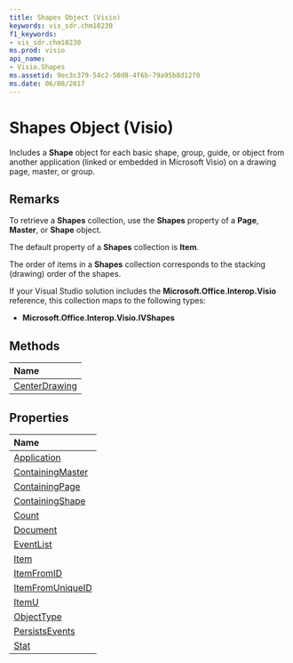 ```yaml
---
title: Shapes Object (Visio)
keywords: vis_sdr.chm10230
f1_keywords:
- vis_sdr.chm10230
ms.prod: visio
api_name:
- Visio.Shapes
ms.assetid: 9ec3c379-54c2-50d8-4f6b-79a95b8d12f0
ms.date: 06/08/2017
---
```



# Shapes Object (Visio)

Includes a  **Shape** object for each basic shape, group, guide, or object from another application (linked or embedded in Microsoft Visio) on a drawing page, master, or group.


## Remarks

To retrieve a  **Shapes** collection, use the **Shapes** property of a **Page**, **Master**, or **Shape** object.

The default property of a  **Shapes** collection is **Item**.

The order of items in a  **Shapes** collection corresponds to the stacking (drawing) order of the shapes.

If your Visual Studio solution includes the  **Microsoft.Office.Interop.Visio** reference, this collection maps to the following types:


-  **Microsoft.Office.Interop.Visio.IVShapes**
    

## Methods



|**Name**|
|:-----|
|[CenterDrawing](http://msdn.microsoft.com/library/e56902ba-e013-aeb2-a1c5-bcebdb123cbd%28Office.15%29.aspx)|

## Properties



|**Name**|
|:-----|
|[Application](http://msdn.microsoft.com/library/dfe74ae8-a6e6-d221-0538-ff549e91d2fe%28Office.15%29.aspx)|
|[ContainingMaster](http://msdn.microsoft.com/library/e7758236-92af-1a3a-fe1b-bce94a186eb9%28Office.15%29.aspx)|
|[ContainingPage](http://msdn.microsoft.com/library/0e74569b-7044-6743-9dfe-52ff8acb11dc%28Office.15%29.aspx)|
|[ContainingShape](http://msdn.microsoft.com/library/7f505924-6402-5c77-b08a-7f2882d26e67%28Office.15%29.aspx)|
|[Count](http://msdn.microsoft.com/library/7e3246ec-f339-89b7-6e25-86217de86382%28Office.15%29.aspx)|
|[Document](http://msdn.microsoft.com/library/81556a0e-4d93-ff8e-d7e3-4986a7a23c18%28Office.15%29.aspx)|
|[EventList](http://msdn.microsoft.com/library/414ad9c8-d1f5-36dc-edab-fa1ae67da74f%28Office.15%29.aspx)|
|[Item](http://msdn.microsoft.com/library/c7f9eb37-b7dc-a938-bece-d70e215fe48e%28Office.15%29.aspx)|
|[ItemFromID](http://msdn.microsoft.com/library/0e8e80a2-94f0-f451-b914-f8d8a56a3ef2%28Office.15%29.aspx)|
|[ItemFromUniqueID](http://msdn.microsoft.com/library/94175764-d65d-9511-4073-864ff89f573c%28Office.15%29.aspx)|
|[ItemU](http://msdn.microsoft.com/library/537c4402-1b9e-d77c-6432-df6b6149c61e%28Office.15%29.aspx)|
|[ObjectType](http://msdn.microsoft.com/library/a736ec18-5f78-7b96-3208-b40775d37c28%28Office.15%29.aspx)|
|[PersistsEvents](http://msdn.microsoft.com/library/29cb4c52-546b-e1ef-296c-eaee9d33077c%28Office.15%29.aspx)|
|[Stat](http://msdn.microsoft.com/library/788f22f0-249d-caf9-0e5c-cb95295d2152%28Office.15%29.aspx)|

